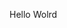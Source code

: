 Hello Wolrd





































































































































































































































































































































































































































































































































































































































































































































































































































































































































































































































































































































































































































































































































































































































































































































































































































































































































































































































































































































































































































































































































































































































































































































































































































































































































































































































































































































































































































































































































































































































































































































































































































































































































































































































































































































































































































































































































































































































































































































































































































































































































































































































































































































































































































































































































































































































































































































































































